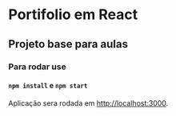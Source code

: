 # Portifolio em React

## Projeto base para aulas

### Para rodar use

#### `npm install` e `npm start`

Aplicação sera rodada em [http://localhost:3000](http://localhost:3000).


